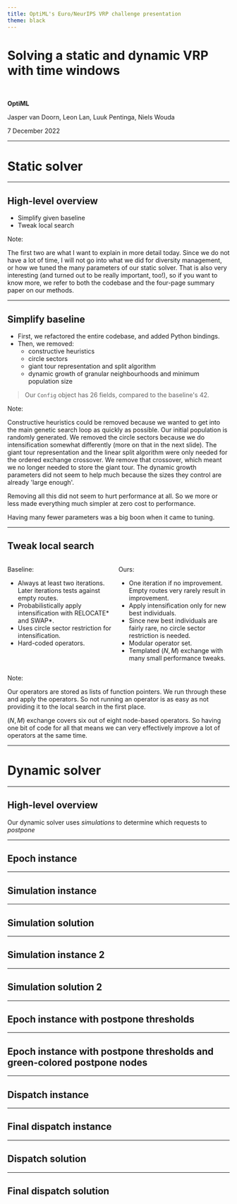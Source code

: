 ```yaml
---
title: OptiML's Euro/NeurIPS VRP challenge presentation
theme: black
---
```


# Solving a static and dynamic VRP with time windows

<br />

**OptiML**

Jasper van Doorn, Leon Lan, Luuk Pentinga, Niels Wouda

7 December 2022

---

# Static solver

----

## High-level overview

- Simplify given baseline
- Tweak local search

Note:

The first two are what I want to explain in more detail today.
Since we do not have a lot of time, I will not go into what we did for diversity management, or how we tuned the many parameters of our static solver.
That is also very interesting (and turned out to be really important, too!), so if you want to know more, we refer to both the codebase and the four-page summary paper on our methods.

----

## Simplify baseline

- First, we refactored the entire codebase, and added Python bindings.
- Then, we removed:
  - constructive heuristics
  - circle sectors
  - giant tour representation and split algorithm
  - dynamic growth of granular neighbourhoods and minimum population size

> Our ``Config`` object has 26 fields, compared to the baseline's 42.

Note:

Constructive heuristics could be removed because we wanted to get into the main genetic search loop as quickly as possible.
Our initial population is randomly generated.
We removed the circle sectors because we do intensification somewhat differently (more on that in the next slide).
The giant tour representation and the linear split algorithm were only needed for the ordered exchange crossover.
We remove that crossover, which meant we no longer needed to store the giant tour.
The dynamic growth parameters did not seem to help much because the sizes they control are already 'large enough'. 

Removing all this did not seem to hurt performance at all.
So we more or less made everything much simpler at zero cost to performance.

Having many fewer parameters was a big boon when it came to tuning.

----

## Tweak local search

<div style="display: flex;">

<div style="max-width: 50%; flex: 1;">

Baseline:

- Always at least two iterations. Later iterations tests against empty routes.
- Probabilistically apply intensification with RELOCATE* and SWAP*.
- Uses circle sector restriction for intensification.
- Hard-coded operators.

</div>

<div style="max-width: 50%; flex: 1;">

Ours:

- One iteration if no improvement. Empty routes very rarely result in improvement.
- Apply intensification only for new best individuals. 
- Since new best individuals are fairly rare, no circle sector restriction is needed.
- Modular operator set.
- Templated $(N, M)$ exchange with many small performance tweaks.
</div>

</div>

Note:

Our operators are stored as lists of function pointers.
We run through these and apply the operators.
So not running an operator is as easy as not providing it to the local search in the first place.

$(N, M)$ exchange covers six out of eight node-based operators.
So having one bit of code for all that means we can very effectively improve a lot of operators at the same time.

---

# Dynamic solver

---

## High-level overview
Our dynamic solver uses *simulations* to determine which requests to *postpone*

---

## Epoch instance
<!---
This slide shows the epoch instance, that is, all requests available at the
start of an epoch. The requests are color-coded: red for must-dispatch requests
and yellow for optional requests. The depot a big blue star. 
-->

---

## Simulation instance
<!---
This slide shows the simulation instance. The simulation instance is the epoch
instance, together with a set of sampled future requests. The sampled future
requests have smaller node sizes and grey color, to distinguish from the
epoch requests.
-->

---

## Simulation solution
<!--
This slide shows the simulation solution, i.e., the solution that is obtained
by solving the simulation instance. Each route starts and ends at the depot.
Routes that do not contain any must-dispatch requests are colored green/grey.
Routes that do contain must-dispatch requests are colored red.

It is important to highlight in this slide that we are solving a VRPTW with
release dates. So if an optional request is on a "green/grey" route, then it
is in fact postponed. 

It should also be mentioned that these instances are solved very fast, with
less than 0.5 seconds time limits.
-->

--- 

## Simulation instance 2
<!--
This slide shows the second simulation instance, different from the first one.
It is shown to highlight the variance in possible future requests. 
-->
---

## Simulation solution 2
<!--
This slide shows the solution to the second simulation instance. 

We should mention here that we run about 40-50 simulations.
-->

---

## Epoch instance with postpone thresholds
<!--
This slide shows the epoch instance, but now with labels for each epoch request
and the corresponding postponement actions as fraction (e.g., 0.95). 
-->

---

## Epoch instance with postpone thresholds and green-colored postpone nodes
<!--
This slide shows the same instance as previously, but now we also color all
optional nodes green if their postponement fraction is above, say, 0.85.
-->

---

## Dispatch instance
<!--
This slide shows the dispatch instance, which is obtained by removing the
postponed nodes from the epoch instance. 

We should mention here that our dynamic solver did pretty well with relatively
little time. So we repeat out simulations again on this instance. 
-->

---

## Final dispatch instance
<!--
This slide shows the final dispatch instance, which is obtained after the last
simulation cycle. 
-->

---

## Dispatch solution
<!--
This slide shows the dispatch solution. We highlight the routes that do not
contain any must dispatch routes green. 
-->

---

## Final dispatch solution
<!--
This slide shows the final dispatch solution and the final^2 dispatch instance,
where we removed all postpone-able routes from the dispatch solution.

Enfin.
-->

